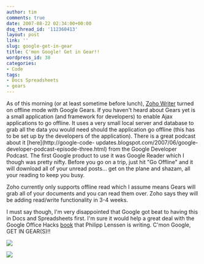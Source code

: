 ```yaml
---
author: tim
comments: true
date: 2007-08-22 02:34:00+00:00
dsq_thread_id: '112360413'
layout: post
link: ''
slug: google-get-in-gear
title: C'mon Google! Get in Gear!!
wordpress_id: 38
categories:
- Code
tags:
- Docs Spreadsheets
- gears
---
```


As of this morning (or at least sometime before lunch), [Zoho
Writer](http://writer.zoho.com/index.do) turned on offline mode with Google
Gears. If you haven't heard about Gears yet is a small application (and
framework for developers) to enable Ajax applications to go offline. It uses a
very small local server and database to grab all the data you would need
should the application go offline (this has to be set up by the developers of
the application). There is a great podcast about it [here](http://google-code-
updates.blogspot.com/2007/06/google-developer-podcast-episode-three.html) from
the Google Developer Podcast. The first Google product to use it was Google
Reader which I though was pretty nifty. Before you go on a trip, just hit "Go
Offline" and it will download all of your unread posts... get on the plane and
shazam, all your reading to keep you busy.  
  
Zoho currently only supports offline read which I assume means Gears will grab
all of your documents and you can read them over. Zoho says they will be
adding read/write functionality in 3-4 weeks.  
  
I must say though, I'm very disappointed that Google got beat to having this
in Docs and Spreadsheets first. I'm sure it would help a great deal with the
Google Office Hacks [book](http://blogoscoped.com/archive/2007-08-08-n90.html)
that Philipp Lenssen is writing. C'mon Google, GET IN GEAR(S)!!  
  
![](http://lh6.google.com/timothy.broder/RsugnJE6BMI/AAAAAAAAKmo/W349O0lJ6LU/s400/zoho_gears1.jpg?imgdl=1)  
  
![](http://lh3.google.com/timothy.broder/RsugnZE6BNI/AAAAAAAAKmw/ts_cV14F9LI/s400/zoho_gears2.jpg?imgdl=1)

